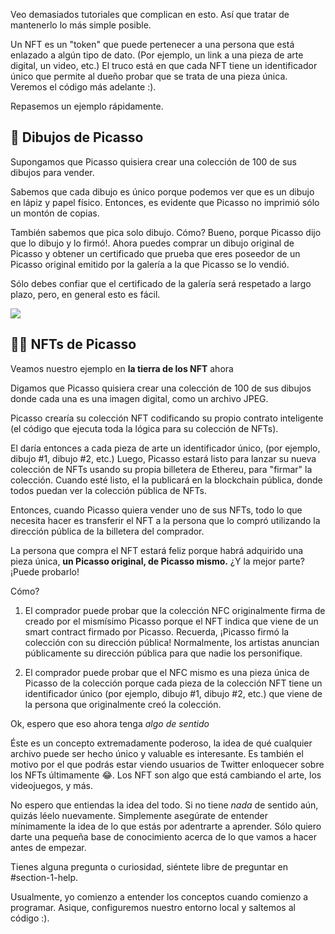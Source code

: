 Veo demasiados tutoriales que complican en esto. Así que tratar de mantenerlo lo más simple posible.

Un NFT es un "token" que puede pertenecer a una persona que está enlazado a algún tipo de dato. (Por ejemplo, un link a una pieza de arte digital, un video, etc.) El truco está en que cada NFT tiene un identificador único que permite al dueño probar que se trata de una pieza única. Veremos el código más adelante :).

Repasemos un ejemplo rápidamente.

🎨 Dibujos de Picasso
------------------------
Supongamos que Picasso quisiera crear una colección de 100 de sus dibujos para vender.

Sabemos que cada dibujo es único porque podemos ver que es un dibujo en lápiz y papel físico. Entonces, es evidente que Picasso no imprimió sólo un montón de copias.

También sabemos que pica solo dibujo. Cómo? Bueno, porque Picasso dijo que lo dibujo y lo firmó!. Ahora puedes comprar un dibujo original de Picasso y obtener un certificado que prueba que eres poseedor de un Picasso original emitido por la galería a la que Picasso se lo vendió.

Sólo debes confiar que el certificado de la galería será respetado a largo plazo, pero, en general esto es fácil.

![](https://i.imgur.com/FLBd1l0.png)

👨‍💻  NFTs de Picasso
------------------------

Veamos nuestro ejemplo en **la tierra de los NFT** ahora

Digamos que Picasso quisiera crear una colección de 100 de sus dibujos donde cada una es una imagen digital, como un archivo JPEG.

Picasso crearía su colección NFT codificando su propio contrato inteligente (el código que ejecuta toda la lógica para su colección de NFTs).

El daría entonces a cada pieza de arte un identificador único, (por ejemplo, dibujo #1, dibujo #2, etc.) Luego, Picasso estará listo para lanzar su nueva colección de NFTs usando su propia billetera de Ethereu, para "firmar" la colección. Cuando esté listo, el la publicará en la blockchain pública, donde todos puedan ver la colección pública de NFTs.

Entonces, cuando Picasso quiera vender uno de sus NFTs, todo lo que necesita hacer es transferir el NFT a la persona que lo compró utilizando la dirección pública de la billetera del comprador.

La persona que compra el NFT estará feliz porque habrá adquirido una pieza única, **un Picasso original, de Picasso mismo.** ¿Y la mejor parte? ¡Puede probarlo!

Cómo?

1. El comprador puede probar que la colección NFC originalmente firma de creado por el mismísimo Picasso porque el NFT indica que viene de un smart contract firmado por Picasso. Recuerda, ¡Picasso firmó la colección con su dirección pública! Normalmente, los artistas anuncian públicamente su dirección pública para que nadie los personifique.

2. El comprador puede probar que el NFC mismo es una pieza única de Picasso de la colección porque cada pieza de la colección NFT tiene un identificador único (por ejemplo, dibujo #1, dibujo #2, etc.) que viene de la persona que originalmente creó la colección.

Ok, espero que eso ahora tenga *algo de sentido*

Éste es un concepto extremadamente poderoso, la idea de qué cualquier archivo puede ser hecho único y valuable es interesante. Es también el motivo por el que podrás estar viendo usuarios de Twitter enloquecer sobre los NFTs últimamente 😂. Los NFT son algo que está cambiando el arte, los videojuegos, y más.

No espero que entiendas la idea del todo. Si no tiene *nada* de sentido aún, quizás léelo nuevamente. Simplemente asegúrate de entender mínimamente la idea de lo que estás por adentrarte a aprender. Sólo quiero darte una pequeña base de conocimiento acerca de lo que vamos a hacer antes de empezar.

Tienes alguna pregunta o curiosidad, siéntete libre de preguntar en #section-1-help.

Usualmente, yo comienzo a entender los conceptos cuando comienzo a programar. Asique, configuremos nuestro entorno local y saltemos al código :).